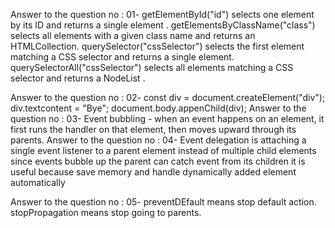 Answer to the question no : 01-
getElementById("id") selects one element by its ID and returns a single element .
getElementsByClassName("class") selects all elements with a given class name and returns an HTMLCollection.
querySelector("cssSelector") selects the first element matching a CSS selector and returns a single element.
querySelectorAll("cssSelector") selects all elements matching a CSS selector and returns a NodeList .

Answer to the question no : 02-
 const div = document.createElement("div"); div.textcontent = "Bye"; document.body.appenChild(div);
Answer to the question no : 03-
Event bubbling - when an event happens on an element, it first runs the handler on that element, then moves upward through its parents.
Answer to the question no : 04-
Event delegation is attaching a single event listener to a parent element instead of multiple child elements since events bubble up the parent can catch event from its children
it is useful because save memory and handle dynamically added element automatically

Answer to the question no : 05-
 preventDEfault means stop default action. stopPropagation means stop going to parents.
 
